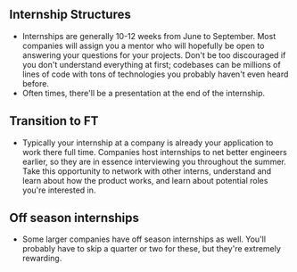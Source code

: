 ## Internship Structures
* Internships are generally 10-12 weeks from June to September. Most companies will assign you a mentor who will hopefully be open to answering your questions for your projects. 
Don't be too discouraged if you don't understand everything at first; codebases can be millions of lines of code with tons of technologies you probably haven't even heard before.
* Often times, there'll be a presentation at the end of the internship. 

## Transition to FT
* Typically your internship at a company is already your application to work there full time. Companies host internships to net better engineers earlier, so they are in essence interviewing you
throughout the summer. Take this opportunity to network with other interns, understand and learn about how the product works, and learn about potential roles you're interested in.

## Off season internships
* Some larger companies have off season internships as well. You'll probably have to skip a quarter or two for these, but they're extremely rewarding. 
